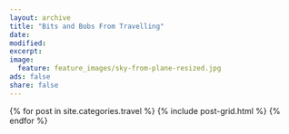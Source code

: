 ```yaml
---
layout: archive
title: "Bits and Bobs From Travelling"
date:
modified:
excerpt:
image:
  feature: feature_images/sky-from-plane-resized.jpg
ads: false
share: false
---
```

<div class="tiles">
{% for post in site.categories.travel %}
  {% include post-grid.html %}
{% endfor %}
</div><!-- /.tiles -->
